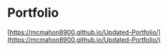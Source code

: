 # Portfolio

[https://mcmahon8900.github.io/Updated-Portfolio/](https://mcmahon8900.github.io/Updated-Portfolio/)